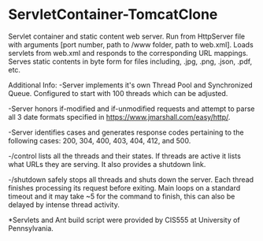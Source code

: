 # ServletContainer-TomcatClone

Servlet container and static content web server. Run from HttpServer file with arguments [port number, path to /www folder, path to web.xml]. Loads servlets from web.xml and responds to the corresponding URL mappings. Serves static contents in byte form for files including, .jpg, .png, .json, .pdf, etc.

Additional Info:
-Server implements it's own Thread Pool and Synchronized Queue. Configured to start with 100 threads which can be adjusted.

-Server honors if-modified and if-unmodified requests and attempt to parse all 3 date formats specified in https://www.jmarshall.com/easy/http/.

-Server identifies cases and generates response codes pertaining to the following cases: 200, 304, 400, 403, 404, 412, and 500. 

-/control lists all the threads and their states. If threads are active it lists what URLs they are serving. It also provides a shutdown link.

-/shutdown safely stops all threads and shuts down the server. Each thread finishes processing its request before exiting. Main loops on a standard timeout and it may take ~5 for the command to finish, this can also be delayed by intense thread activity.

*Servlets and Ant build script were provided by CIS555 at University of Pennsylvania.
